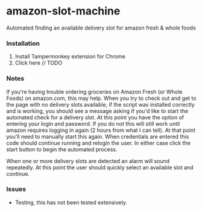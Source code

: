 # amazon-slot-machine
Automated finding an available delivery slot for amazon fresh &amp; whole foods

### Installation
1. Install Tampermonkey extension for Chrome
2. Click here // TODO

### Notes

If you're having trouble ordering groceries on Amazon Fresh (or Whole Foods) on amazon.com, this may help.
When you try to check out and get to the page with no delivery slots available, if the script was installed
correctly and is working, you should see a message asking if you'd like to start the automated check for a
delivery slot.
At this point you have the option of entering your login and password. If you do not this will still work 
until amazon requires logging in again (2 hours from what I can tell). At that point you'll need to manually
start this again. When credentials are entered this code should continue running and relogin the user. In
either case click the start button to begin the automated process.

When one or more delivery slots are detected an alarm will sound repeatedly. At this point the user should 
quickly select an available slot and continue.

### Issues
- Testing, this has not been tested extensively.

